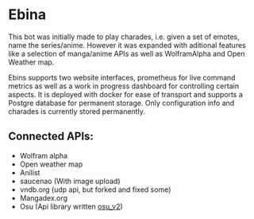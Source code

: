 # Ebina

This bot was initially made to play charades, i.e. given a set of emotes, name the series/anime. However it was expanded with aditional features like a selection of manga/anime APIs as well as WolframAlpha and Open Weather map.

Ebins supports two website interfaces, prometheus for live command metrics as well as a work in progress dashboard for controlling certain aspects. It is deployed with docker for ease of transport and supports a Postgre database for permanent storage. Only configuration info and charades is currently stored permanently.


## Connected APIs:
* Wolfram alpha
* Open weather map
* Anilist
* saucenao (With image upload)
* vndb.org (udp api, but forked and fixed some)
* Mangadex.org
* Osu (Api library written [osu_v2](https://git.fuyu.moe/Tracreed/osu_v2))
